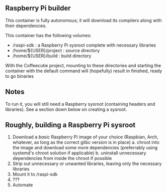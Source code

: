 Raspberry Pi builder
--------------------

This container is fully autonomous; it will download its compilers along with their dependencies.

This container has the following volumes:
 - /raspi-sdk : a Raspberry Pi sysroot complete with necessary libraries
 - /home/${USER}/project : source directory
 - /home/${USER}/build : build directory

With the Coffeecutie project, mounting to these directories and starting the container with the default command will (hopefully) result in finished, ready to go binaries

Notes
-----
To run it, you will still need a Raspberry sysroot (containing headers and libraries).
See a section down below on creating a sysroot.

Roughly, building a Raspberry Pi sysroot
-------------------------------

1. Download a *basic* Raspberry Pi image of your choice (Raspbian, Arch, whatever, as long as the correct glibc version is in place)
    a. chroot into the image and download some more dependencies (preferrably using systemd's chroot solution if applicable)
    b. uninstall unnecessary dependencies from inside the chroot if possible
2. Strip out unnecessary or unwanted libraries, leaving only the necessary libraries
3. Mount it to /raspi-sdk
4. ???
5. Automate
